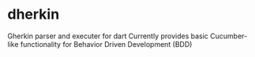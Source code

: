 dherkin
=======
Gherkin parser and executer for dart
Currently provides basic Cucumber-like functionality
for Behavior Driven Development (BDD)
